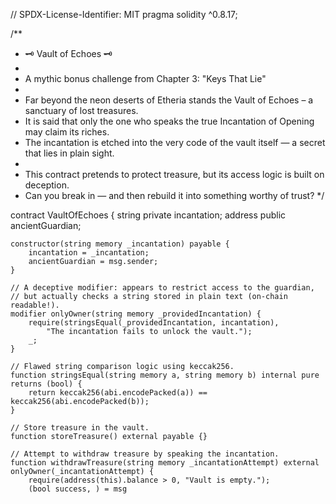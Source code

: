// SPDX-License-Identifier: MIT
pragma solidity ^0.8.17;

/**
 * 🗝️ Vault of Echoes 🗝️
 *
 * A mythic bonus challenge from Chapter 3: "Keys That Lie"
 *
 * Far beyond the neon deserts of Etheria stands the Vault of Echoes – a sanctuary of lost treasures.
 * It is said that only the one who speaks the true Incantation of Opening may claim its riches.
 * The incantation is etched into the very code of the vault itself — a secret that lies in plain sight.
 *
 * This contract pretends to protect treasure, but its access logic is built on deception.
 * Can you break in — and then rebuild it into something worthy of trust?
 */

contract VaultOfEchoes {
    string private incantation;
    address public ancientGuardian;

    constructor(string memory _incantation) payable {
        incantation = _incantation;
        ancientGuardian = msg.sender;
    }

    // A deceptive modifier: appears to restrict access to the guardian,
    // but actually checks a string stored in plain text (on-chain readable!).
    modifier onlyOwner(string memory _providedIncantation) {
        require(stringsEqual(_providedIncantation, incantation),
            "The incantation fails to unlock the vault.");
        _;
    }

    // Flawed string comparison logic using keccak256.
    function stringsEqual(string memory a, string memory b) internal pure returns (bool) {
        return keccak256(abi.encodePacked(a)) == keccak256(abi.encodePacked(b));
    }

    // Store treasure in the vault.
    function storeTreasure() external payable {}

    // Attempt to withdraw treasure by speaking the incantation.
    function withdrawTreasure(string memory _incantationAttempt) external onlyOwner(_incantationAttempt) {
        require(address(this).balance > 0, "Vault is empty.");
        (bool success, ) = msg
